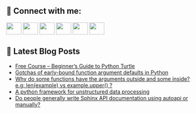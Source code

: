 ## 🔎 Connect with me:
[<img height="32" width="40" src="https://cdn.jsdelivr.net/npm/simple-icons@v5/icons/telegram.svg" />](https://t.me/bullbesh)
[<img height="32" width="40" src="https://cdn.jsdelivr.net/npm/simple-icons@v5/icons/vk.svg" />](https://vk.com/bullbesh)
[<img height="32" width="40" src="https://cdn.jsdelivr.net/npm/simple-icons@v5/icons/twitter.svg" />](https://twitter.com/bullbesh1)
[<img height="32" width="40" src="https://cdn.jsdelivr.net/npm/simple-icons@v5/icons/instagram.svg" />](https://www.instagram.com/bullbesh)
[<img height="32" width="40" src="https://cdn.jsdelivr.net/npm/simple-icons@v5/icons/reddit.svg" />](https://www.reddit.com/user/bullbesh)
[<img height="32" width="40" src="https://cdn.jsdelivr.net/npm/simple-icons@v5/icons/youtube.svg" />](https://www.youtube.com/channel/UCtfjRs6uzgq5mfm8S06WTcg)

## 📕 Latest Blog Posts
<!-- BLOG-POST-LIST:START -->
- [Free Course – Beginner’s Guide to Python Turtle](https://www.reddit.com/r/Python/comments/u2ir7u/free_course_beginners_guide_to_python_turtle/)
- [Gotchas of early-bound function argument defaults in Python](https://www.reddit.com/r/Python/comments/u2iknk/gotchas_of_earlybound_function_argument_defaults/)
- [Why do some functions have the arguments outside and some inside? e.g: len&lpar;example&rpar; vs example.upper&lpar;&rpar; ?](https://www.reddit.com/r/Python/comments/u2gg0a/why_do_some_functions_have_the_arguments_outside/)
- [A python framework for unstructured data processing](https://www.reddit.com/r/Python/comments/u2g5ha/a_python_framework_for_unstructured_data/)
- [Do people generally write Sphinx API documentation using autoapi or manually?](https://www.reddit.com/r/Python/comments/u2dfzz/do_people_generally_write_sphinx_api/)
<!-- BLOG-POST-LIST:END -->
